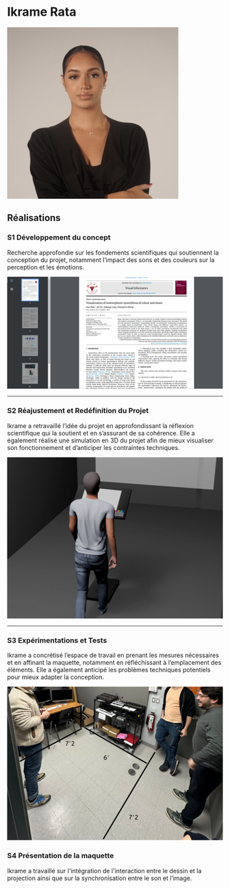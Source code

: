 # Ikrame Rata

![Chef de projet](../../medias/images/equipe/ikrame.jpg)

## Réalisations

 <!-- Une image par semaine de la réalisation dont tu es le plus fier avec une légende -->

### S1 Développement du concept

Recherche approfondie sur les fondements scientifiques qui soutiennent la conception du projet, notamment l’impact des sons et des couleurs sur la perception et les émotions.

![Recherche scientifique](../../medias/images/progression/ikrame/recherche_scientifique.png)

---

### S2 Réajustement et Redéfinition du Projet

Ikrame a retravaillé l’idée du projet en approfondissant la réflexion scientifique qui la soutient et en s’assurant de sa cohérence. Elle a également réalisé une simulation en 3D du projet afin de mieux visualiser son fonctionnement et d’anticiper les contraintes techniques.

![Organisation](../../medias/images/progression/ikrame/simulation3d.png)

---

### S3 Expérimentations et Tests

Ikrame a concrétisé l’espace de travail en prenant les mesures nécessaires et en affinant la maquette, notamment en réfléchissant à l’emplacement des éléments. Elle a également anticipé les problèmes techniques potentiels pour mieux adapter la conception.

![Emplacement](../../medias/images/plantation/nouvelle_plantation-1.jpg)

### S4 Présentation de la maquette

Ikrame a travaillé sur l'intégration de l'interaction entre le dessin et la projection ainsi que sur la synchronisation entre le son et l’image.
